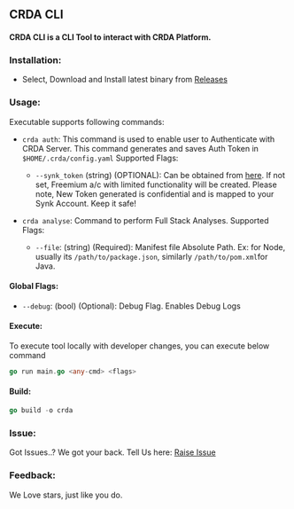 ## CRDA CLI

#### CRDA CLI is a CLI Tool to interact with CRDA Platform. 

### Installation:
- Select, Download and Install latest binary from [Releases](https://github.com/fabric8-analytics/cli-tools/releases)

### Usage:
Executable supports following commands:

- `crda auth`: This command is used to enable user to Authenticate with CRDA Server. This command generates and saves Auth Token in `$HOME/.crda/config.yaml`
    Supported Flags:
    * `--synk_token` (string) (OPTIONAL): Can be obtained from [here](https://app.snyk.io/login?utm_campaign=Code-Ready-Analytics-2020&utm_source=code_ready&code_ready=FF1B53D9-57BE-4613-96D7-1D06066C38C9). If not set, Freemium a/c with limited functionality will be created.
    Please note, New Token generated is confidential and is mapped to your Synk Account. Keep it safe!

- `crda analyse`: Command to perform Full Stack Analyses. 
    Supported Flags:
    * `--file`: (string) (Required): Manifest file Absolute Path. Ex: for Node, usually its `/path/to/package.json`, similarly `/path/to/pom.xml`for Java.


#### Global Flags:
- `--debug`: (bool) (Optional): Debug Flag. Enables Debug Logs

#### Execute:
To execute tool locally with developer changes, you can execute below command

```go
go run main.go <any-cmd> <flags>
```

#### Build:

```go
go build -o crda
```


### Issue:
Got Issues..? We got your back. Tell Us here: [Raise Issue](https://github.com/fabric8-analytics/cli-tools/issues) 

### Feedback: 
We Love stars, just like you do.  